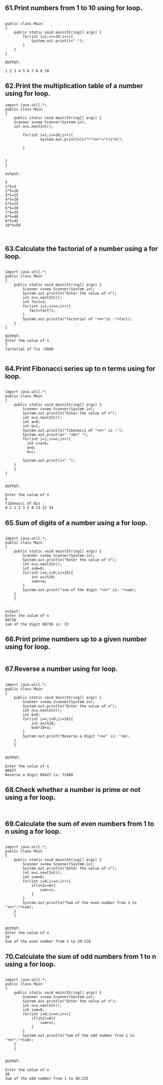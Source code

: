 ## 61.Print numbers from 1 to 10 using for loop. 
````java[]

public class Main
{
	public static void main(String[] args) {
		for(int i=1;i<=10;i++){
		    System.out.print(i+" ");
		}
	}
}

OUTPUT:

1 2 3 4 5 6 7 8 9 10
````
## 62.Print the multiplication table of a number using for loop. 

````java[]
import java.util.*;
public class Main
{
	public static void main(String[] args) {
	Scanner s=new Scanner(System.in);
	int n=s.nextInt();

		for(int i=1;i<=10;i++){
		   		System.out.println(i+"*"+n+"="+(i*n));
		
		}

	
}
}

output:

5
1*5=5
2*5=10
3*5=15
4*5=20
5*5=25
6*5=30
7*5=35
8*5=40
9*5=45
10*5=50



````

## 63.Calculate the factorial of a number using a for loop.

````java[]

import java.util.*;
public class Main
{
	public static void main(String[] args) {
	    Scanner s=new Scanner(System.in);
	    System.out.println("Enter the value of n");
	    int n=s.nextInt();
	    int fact=1;
		for(int i=1;i<=n;i++){
		   fact=fact*i;
		}
		System.out.println("factorial of "+n+"is :"+fact);
	}
}

OUTPUT:
Enter the value of n
7
factorial of 7is :5040


````

##  64.Print Fibonacci series up to n terms using for loop. 

````java[]

import java.util.*;
public class Main
{
	public static void main(String[] args) {
	    Scanner s=new Scanner(System.in);
	    System.out.println("Enter the value of n");
	    int n=s.nextInt();
	    int a=0;
	    int b=1;
	    System.out.println("fibonacci of "+n+" is :");
	    System.out.print(a+" "+b+" ");
		for(int i=1;i<=n;i++){
		  int c=a+b;
		  a=b;
		  b=c;
		
		System.out.print(c+" ");
	}
	}
}


OUTPUT:

Enter the value of n
8
fibonacci of 8is :
0 1 1 2 3 5 8 13 21 34
````
## 65.Sum of digits of a number using a for loop. 

````java[]

import java.util.*;
public class Main
{
	public static void main(String[] args) {
	    Scanner s=new Scanner(System.in);
	    System.out.println("Enter the value of n");
	    int n=s.nextInt();
	    int sum=0;
		for(int i=n;i>0;i/=10){
		    int a=i%10;
		    sum+=a;
		}
		System.out.print("sum of the digit "+n+" is: "+sum);
	}
	}


output:
Enter the value of n
89736
sum of the digit 89736 is: 33
````

##  66.Print prime numbers up to a given number using for loop. 

````java[]

`````

## 67.Reverse a number using for loop. 

````java[]

import java.util.*;
public class Main
{
	public static void main(String[] args) {
	    Scanner s=new Scanner(System.in);
	    System.out.println("Enter the value of n");
	    int n=s.nextInt();
	    int b=0;
		for(int i=n;i>0;i/=10){
		    int a=i%10;
		    b=b*10+a;
		}
		System.out.print("Reverse a digit "+n+" is: "+b);
	}
	}


OUTPUT:

Enter the value of n
86427
Reverse a digit 86427 is: 72468

````

## 68.Check whether a number is prime or not using a for loop. 

````java[]


````

## 69.Calculate the sum of even numbers from 1 to n using a for loop. 

````java[]

import java.util.*;
public class Main
{
	public static void main(String[] args) {
	    Scanner s=new Scanner(System.in);
	    System.out.println("Enter the value of n");
	    int n=s.nextInt();
	    int sum=0;
	    for(int i=0;i<=n;i++){
	        if(i%2==0){
	            sum+=i;
	        }
	    }
	    System.out.println("Sum of the even number from 1 to "+n+":"+sum);
	}
	}


OUTPUT:
Enter the value of n
20
Sum of the even number from 1 to 20:110

````

## 70.Calculate the sum of odd numbers from 1 to n using a for loop. 

````java[]

import java.util.*;
public class Main
{
	public static void main(String[] args) {
	    Scanner s=new Scanner(System.in);
	    System.out.println("Enter the value of n");
	    int n=s.nextInt();
	    int sum=0;
	    for(int i=0;i<=n;i++){
	        if(i%2!=0){
	            sum+=i;
	        }
	    }
	    System.out.println("Sum of the odd number from 1 to "+n+":"+sum);
	}
	}


OUTPUT:

Enter the value of n
30
Sum of the odd number from 1 to 30:225


````

